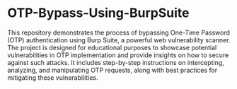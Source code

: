 ﻿# OTP-Bypass-Using-BurpSuite
This repository demonstrates the process of bypassing One-Time Password (OTP) authentication using Burp Suite, a powerful web vulnerability scanner. The project is designed for educational purposes to showcase potential vulnerabilities in OTP implementation and provide insights on how to secure against such attacks. It includes step-by-step instructions on intercepting, analyzing, and manipulating OTP requests, along with best practices for mitigating these vulnerabilities.

